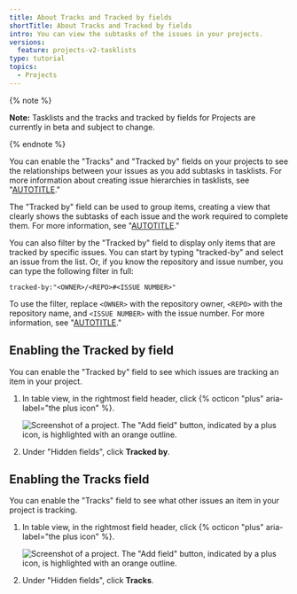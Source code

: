 ```yaml
---
title: About Tracks and Tracked by fields
shortTitle: About Tracks and Tracked by fields
intro: You can view the subtasks of the issues in your projects.
versions:
  feature: projects-v2-tasklists
type: tutorial
topics:
  - Projects
---
```


{% note %}

**Note:** Tasklists and the tracks and tracked by fields for Projects are currently in beta and subject to change.

{% endnote %}

You can enable the "Tracks" and "Tracked by" fields on your projects to see the relationships between your issues as you add subtasks in tasklists. For more information about creating issue hierarchies in tasklists, see "[AUTOTITLE](/issues/tracking-your-work-with-issues/about-tasklists)."

The "Tracked by" field can be used to group items, creating a view that clearly shows the subtasks of each issue and the work required to complete them. For more information, see "[AUTOTITLE](/issues/planning-and-tracking-with-projects/customizing-views-in-your-project/changing-the-layout-of-a-view#grouping-by-field-values-in-table-layout)."

You can also filter by the "Tracked by" field to display only items that are tracked by specific issues. You can start by typing "tracked-by" and select an issue from the list. Or, if you know the repository and issue number, you can type the following filter in full:

```text
tracked-by:"<OWNER>/<REPO>#<ISSUE NUMBER>"
```

To use the filter, replace `<OWNER>` with the repository owner, `<REPO>` with the repository name, and `<ISSUE NUMBER>` with the issue number. For more information, see "[AUTOTITLE](/issues/planning-and-tracking-with-projects/customizing-views-in-your-project/filtering-projects)."

## Enabling the Tracked by field

You can enable the "Tracked by" field to see which issues are tracking an item in your project.

1. In table view, in the rightmost field header, click {% octicon "plus" aria-label="the plus icon" %}.

   ![Screenshot of a project. The "Add field" button, indicated by a plus icon, is highlighted with an orange outline.](/assets/images/help/projects-v2/new-field-button.png)

1. Under "Hidden fields", click **Tracked by**.

## Enabling the **Tracks** field

You can enable the "Tracks" field to see what other issues an item in your project is tracking.

1. In table view, in the rightmost field header, click {% octicon "plus" aria-label="the plus icon" %}.

   ![Screenshot of a project. The "Add field" button, indicated by a plus icon, is highlighted with an orange outline.](/assets/images/help/projects-v2/new-field-button.png)

1. Under "Hidden fields", click **Tracks**.
